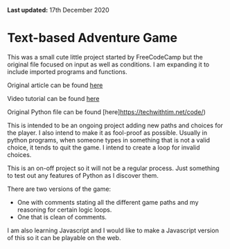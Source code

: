 **Last updated:** 17th December 2020

# Text-based Adventure Game

This was a small cute little project started by FreeCodeCamp but the original file focused on input as well as conditions. I am expanding it to include imported programs and functions. 

Original article can be found [here](https://www.freecodecamp.org/news/your-first-python-project/)

Video tutorial can be found [here](https://www.youtube.com/watch?v=_ZqAVck-WeM)

Original Python file can be found [here]https://techwithtim.net/code/)      

This is intended to be an ongoing project adding new paths and choices for the player. I also intend to make it as fool-proof as possible. Usually in python programs, when someone types in something that is not a valid choice, it tends to quit the game. I intend to create a loop for invalid choices. 

This is an on-off project so it will not be a regular process. Just something to test out any features of Python as I discover them.

There are two versions of the game:

* One with comments stating all the different game paths and my reasoning for certain logic loops.
* One that is clean of comments.


I am also learning Javascript and I would like to make a Javascript version of this so it can be playable on the web.

